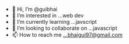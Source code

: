 - 👋 Hi, I’m @guibhai
- 👀 I’m interested in ...web dev
- 🌱 I’m currently learning ...javscript
- 💞️ I’m looking to collaborate on ...javascript
- 📫 How to reach me ...bhaigui97@gmail.com

<!---
guibhai/guibhai is a ✨ special ✨ repository because its `README.md` (this file) appears on your GitHub profile.
You can click the Preview link to take a look at your changes.
--->
